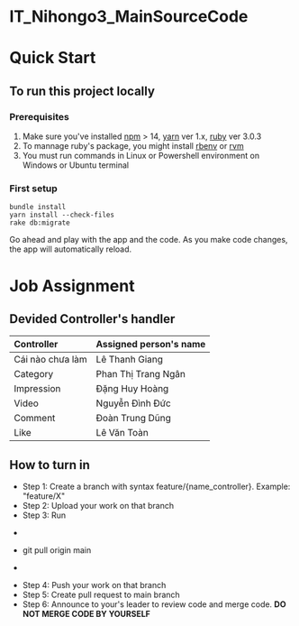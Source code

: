 # IT_Nihongo3_MainSourceCode

# Quick Start

## To run this project locally

### Prerequisites
1. Make sure you've installed [npm] > 14, [yarn] ver 1.x, [ruby] ver 3.0.3
2. To mannage ruby's package, you might install [rbenv] or [rvm]
2. You must run commands in Linux or Powershell environment on Windows or Ubuntu terminal

### First setup
```
bundle install
yarn install --check-files
rake db:migrate
```

Go ahead and play with the app and the code. As you make code changes, the app will automatically reload.

# Job Assignment

## Devided Controller's handler

| Controller        | Assigned person's name  |
| :---            |    :---                 |
| Cái nào chưa làm       | Lê Thanh Giang            |
| Category       | Phan Thị Trang Ngân     |
| Impression | Đặng Huy Hoàng   |
| Video     | Nguyễn Đình Đức          |
| Comment     | Đoàn Trung Dũng          |
| Like     | Lê Văn Toàn          |

## How to turn in
- Step 1: Create a branch with syntax feature/{name_controller}. Example: "feature/X"
- Step 2: Upload your work on that branch
- Step 3: Run 
- ```
- git pull origin main
- ``` 
- Step 4: Push your work on that branch
- Step 5: Create pull request to main branch
- Step 6: Announce to your's leader to review code and merge code. **DO NOT MERGE CODE BY YOURSELF**


[npm]: https://www.npmjs.com/
[yarn]: https://yarnpkg.com/
[ruby]: https://rubyinstaller.org/
[rbenv]: https://github.com/rbenv/rbenv
[rvm]: https://rvm.io/rvm/install

